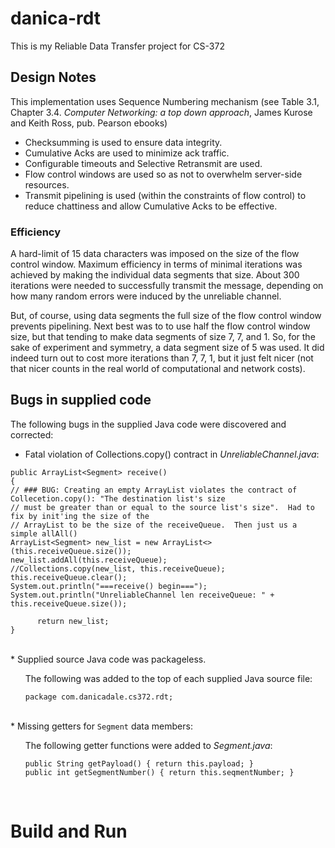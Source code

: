 # danica-rdt

This is my Reliable Data Transfer project for CS-372


## Design Notes
This implementation uses Sequence Numbering mechanism (see Table 3.1, Chapter 3.4. <i>Computer Networking: a top down approach</i>, James Kurose and Keith Ross, pub. Pearson ebooks)
* Checksumming is used to ensure data integrity.
* Cumulative Acks are used to minimize ack traffic.
* Configurable timeouts and Selective Retransmit are used.
* Flow control windows are used so as not to overwhelm server-side resources.
* Transmit pipelining is used (within the constraints of flow control) to reduce chattiness and allow Cumulative Acks to be effective.

### Efficiency
A hard-limit of 15 data characters was imposed on the size of the flow control window.  Maximum efficiency in terms of minimal iterations was achieved by making the individual data segments that size.  About 300 iterations were needed to successfully transmit the message, depending on how many random errors were induced by the unreliable channel.

But, of course, using data segments the full size of the flow control window prevents pipelining.  Next best was to to use half the flow control window size, but that tending to make data segments of size 7, 7, and 1.  So, for the sake of experiment and symmetry, a data segment size of 5 was used.  It did indeed turn out to cost more iterations than 7, 7, 1, but it just felt nicer (not that nicer counts in the real world of computational and network costs).

## Bugs in supplied code
The following bugs in the supplied Java code were discovered and corrected:

* Fatal violation of Collections.copy() contract in <i>UnreliableChannel.java</i>:
```
public ArrayList<Segment> receive()
{
// ### BUG: Creating an empty ArrayList violates the contract of Collecetion.copy(): "The destination list's size
// must be greater than or equal to the source list's size".  Had to fix by init'ing the size of the
// ArrayList to be the size of the receiveQueue.  Then just us a simple allAll()
ArrayList<Segment> new_list = new ArrayList<>(this.receiveQueue.size());
new_list.addAll(this.receiveQueue);
//Collections.copy(new_list, this.receiveQueue);
this.receiveQueue.clear();
System.out.println("===receive() begin===");
System.out.println("UnreliableChannel len receiveQueue: " + this.receiveQueue.size());

      return new_list;
}
```
<br/> 
* Supplied source Java code was packageless. 
<br/>
<ul>
The following was added to the top of each supplied Java source file:

  `package com.danicadale.cs372.rdt;`
</ul>
<br/> 
* Missing getters for <code>Segment</code> data members:
<ul>
The following getter functions were added to <i>Segment.java</i>:

```
public String getPayload() { return this.payload; }
public int getSegmentNumber() { return this.seqmentNumber; }
```
</ul>
<br/>  

# Build and Run

